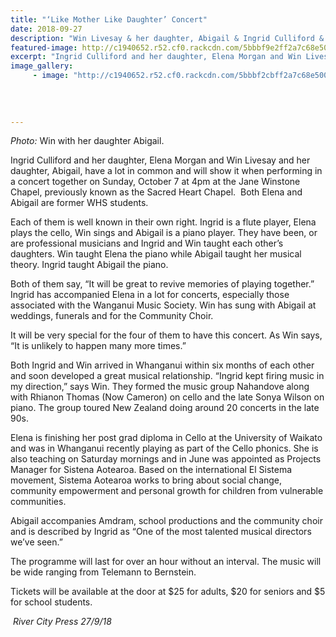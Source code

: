 ```yaml
---
title: "‘Like Mother Like Daughter’ Concert"
date: 2018-09-27
description: "Win Livesay & her daughter, Abigail & Ingrid Culliford & her daughter, Elena Morgan, have a lot in common..."
featured-image: http://c1940652.r52.cf0.rackcdn.com/5bbbf9e2ff2a7c68e500023d/Abigail-Livesay280-Jane-Winstone-RCP.jpg
excerpt: "Ingrid Culliford and her daughter, Elena Morgan and Win Livesay and her daughter, Abigail, have a lot in common and will show it when performing in a concert."
image_gallery:
     - image: "http://c1940652.r52.cf0.rackcdn.com/5bbbf2cbff2a7c68e5000237/Elena-Morgan-Jane-Winstone-RCP.jpg"
    
    
    
    
---
```


<p><span><em>Photo:</em> Win with her daughter Abigail.</span></p>
<p>Ingrid Culliford and her daughter, Elena Morgan and Win Livesay and her daughter, Abigail, have a lot in common and will show it when performing in a concert together on Sunday, October 7 at 4pm at the Jane Winstone Chapel, previously known as the Sacred Heart Chapel.&nbsp; Both Elena and Abigail are former WHS students.</p>
<p>Each of them is well known in their own right. Ingrid is a flute player, Elena plays the cello, Win sings and Abigail is a piano player. They have been, or are pr<span class="text_exposed_show">ofessional musicians and Ingrid and Win taught each other&rsquo;s daughters. Win taught Elena the piano while Abigail taught her musical theory. Ingrid taught Abigail the piano.<br /></span></p>
<p><span class="text_exposed_show">Both of them say, &ldquo;It will be great to revive memories of playing together.&rdquo; Ingrid has accompanied Elena in a lot for concerts, especially those associated with the Wanganui Music Society. Win has sung with Abigail at weddings, funerals and for the Community Choir.&nbsp;<br /></span></p>
<p><span class="text_exposed_show">It will be very special for the four of them to have this concert. As Win says, &ldquo;It is unlikely to happen many more times.&rdquo;<br /></span></p>
<p><span class="text_exposed_show">Both Ingrid and Win arrived in Whanganui within six months of each other and soon developed a great musical relationship. &ldquo;Ingrid kept firing music in my direction,&rdquo; says Win. They formed the music group Nahandove along with Rhianon Thomas (Now Cameron) on cello and the late Sonya Wilson on piano. The group toured New Zealand doing around 20 concerts in the late 90s.<br /></span></p>
<p><span class="text_exposed_show">Elena is finishing her post grad diploma in Cello at the University of Waikato and was in Whanganui recently playing as part of the Cello phonics. She is also teaching on Saturday mornings and in June was appointed as Projects Manager for Sistena Aotearoa. Based on the international El Sistema movement, Sistema Aotearoa works to bring about social change, community empowerment and personal growth for children from vulnerable communities.<br /></span></p>
<p><span class="text_exposed_show">Abigail accompanies Amdram, school productions and the community choir and is described by Ingrid as &ldquo;One of the most talented musical directors we&rsquo;ve seen.&rdquo;<br /></span></p>
<p><span class="text_exposed_show">The programme will last for over an hour without an interval. The music will be wide ranging from Telemann to Bernstein.&nbsp;<br /></span></p>
<p><span class="text_exposed_show">Tickets will be available at the door at $25 for adults, $20 for seniors and $5 for school students.</span></p>
<p><em>&nbsp;River City Press 27/9/18</em></p>

